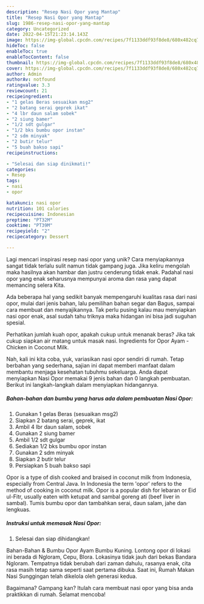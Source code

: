 ```yaml
---
description: "Resep Nasi Opor yang Mantap"
title: "Resep Nasi Opor yang Mantap"
slug: 1986-resep-nasi-opor-yang-mantap
category: Uncategorized
date: 2022-04-15T21:23:14.143Z
image: https://img-global.cpcdn.com/recipes/7f1133ddf93f8de8/680x482cq70/nasi-opor-foto-resep-utama.jpg
hideToc: false
enableToc: true
enableTocContent: false
thumbnail: https://img-global.cpcdn.com/recipes/7f1133ddf93f8de8/680x482cq70/nasi-opor-foto-resep-utama.jpg
cover: https://img-global.cpcdn.com/recipes/7f1133ddf93f8de8/680x482cq70/nasi-opor-foto-resep-utama.jpg
author: Admin
authorAv: notfound
ratingvalue: 3.3
reviewcount: 21
recipeingredient:
- "1 gelas Beras sesuaikan msg2"
- "2 batang serai geprek ikat"
- "4 lbr daun salam sobek"
- "2 siung bamer"
- "1/2 sdt gulgar"
- "1/2 bks bumbu opor instan"
- "2 sdm minyak"
- "2 butir telur"
- "5 buah bakso sapi"
recipeinstructions:

- "Selesai dan siap dinikmati!"
categories:
- Resep
tags:
- nasi
- opor

katakunci: nasi opor 
nutrition: 101 calories
recipecuisine: Indonesian
preptime: "PT32M"
cooktime: "PT39M"
recipeyield: "2"
recipecategory: Dessert

---
```





Lagi mencari inspirasi resep nasi opor yang unik? Cara menyiapkannya sangat tidak terlalu sulit namun tidak gampang juga. Jika keliru mengolah maka hasilnya akan hambar dan justru cenderung tidak enak. Padahal nasi opor yang enak seharusnya mempunyai aroma dan rasa yang dapat memancing selera Kita.





Ada beberapa hal yang sedikit banyak mempengaruhi kualitas rasa dari nasi opor, mulai dari jenis bahan, lalu pemilihan bahan segar dan Bagus, sampai cara membuat dan menyajikannya. Tak perlu pusing kalau mau menyiapkan nasi opor enak,      asal sudah tahu triknya maka hidangan ini bisa jadi suguhan spesial.














Perhatikan jumlah kuah opor, apakah cukup untuk menanak beras? Jika tak cukup siapkan air matang untuk masak nasi. Ingredients for Opor Ayam - Chicken in Coconut Milk.






Nah, kali ini kita coba, yuk, variasikan nasi opor sendiri di rumah. Tetap berbahan yang sederhana, sajian ini dapat memberi manfaat dalam membantu menjaga kesehatan tubuhmu sekeluarga. Anda dapat menyiapkan Nasi Opor memakai 9 jenis bahan dan 0 langkah pembuatan. Berikut ini langkah-langkah dalam menyiapkan hidangannya.

<!--inarticleads1-->

##### Bahan-bahan dan bumbu yang harus ada dalam pembuatan Nasi Opor:

1. Gunakan 1 gelas Beras (sesuaikan msg2)
1. Siapkan 2 batang serai, geprek, ikat
1. Ambil 4 lbr daun salam, sobek
1. Gunakan 2 siung bamer
1. Ambil 1/2 sdt gulgar
1. Sediakan 1/2 bks bumbu opor instan
1. Gunakan 2 sdm minyak
1. Siapkan 2 butir telur
1. Persiapkan 5 buah bakso sapi


Opor is a type of dish cooked and braised in coconut milk from Indonesia, especially from Central Java. In Indonesia the term &#39;opor&#39; refers to the method of cooking in coconut milk. Opor is a popular dish for lebaran or Eid ul-Fitr, usually eaten with ketupat and sambal goreng ati (beef liver in sambal). Tumis bumbu opor dan tambahkan serai, daun salam, jahe dan lengkuas. 

<!--inarticleads2-->

##### Instruksi untuk memasak Nasi Opor:


1. Selesai dan siap dihidangkan!

Bahan-Bahan &amp; Bumbu Opor Ayam Bumbu Kuning. Lontong opor di lokasi ini berada di Ngloram, Cepu, Blora. Lokasinya tidak jauh dari bekas Bandara Ngloram. Tempatnya tidak berubah dari zaman dahulu, rasanya enak, cita rasa masih tetap sama seperti saat pertama dibuka. Saat ini, Rumah Makan Nasi Sunggingan telah dikelola oleh generasi kedua. 

Bagaimana? Gampang kan? Itulah cara membuat nasi opor yang bisa anda praktikkan di rumah. Selamat mencoba!
